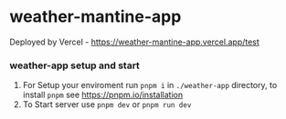 # weather-mantine-app
Deployed by Vercel - https://weather-mantine-app.vercel.app/test

### weather-app setup and start

1. For Setup your enviroment run `pnpm i` in `./weather-app` directory, to install `pnpm` see https://pnpm.io/installation
2. To Start server use `pnpm dev` or `pnpm run dev`
